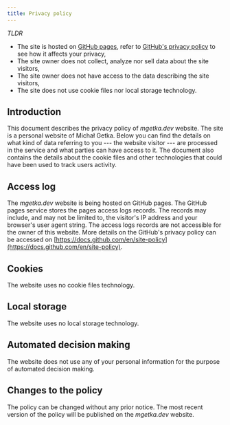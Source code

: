 ```yaml
---
title: Privacy policy
---
```


_TLDR_

 - The site is hosted on [GitHub pages](https://pages.github.com/), refer to [GitHub's privacy policy](https://docs.github.com/en/site-policy) to see how it affects your privacy,
 - The site owner does not collect, analyze nor sell data about the site visitors,
 - The site owner does not have access to the data describing the site visitors,
 - The site does not use cookie files nor local storage technology.

## Introduction

This document describes the privacy policy of _mgetka.dev_ website. The site is a personal website of Michał Getka. Below you can find the details on what kind of data referring to you --- the website visitor --- are processed in the service and what parties can have access to it. The document also contains the details about the cookie files and other technologies that could have been used to track users activity.

## Access log

The _mgetka.dev_ website is being hosted on GitHub pages. The GitHub pages service stores the pages access logs records. The records may include, and may not be limited to, the visitor's IP address and your browser's user agent string. The access logs records are not accessible for the owner of this website. More details on the GitHub's privacy policy can be accessed on [https://docs.github.com/en/site-policy](https://docs.github.com/en/site-policy).

## Cookies

The website uses no cookie files technology.

## Local storage

The website uses no local storage technology.

## Automated decision making

The website does not use any of your personal information for the purpose of automated decision making.

## Changes to the policy

The policy can be changed without any prior notice. The most recent version of the policy will be published on the _mgetka.dev_ website.
